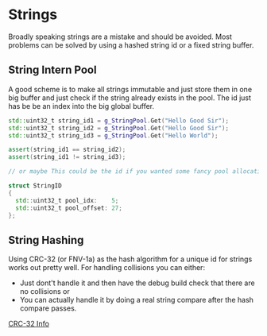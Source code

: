 # Strings

Broadly speaking strings are a mistake and should be avoided. 
Most problems can be solved by using a hashed string id or a fixed string buffer.

## String Intern Pool

A good scheme is to make all strings immutable and just store them in one big buffer 
and just check if the string already exists in the pool. 
The id just has be be an index into the big global buffer.

```cpp
std::uint32_t string_id1 = g_StringPool.Get("Hello Good Sir");
std::uint32_t string_id2 = g_StringPool.Get("Hello Good Sir");
std::uint32_t string_id3 = g_StringPool.Get("Hello World");

assert(string_id1 == string_id2);
assert(string_id1 != string_id3);

// or maybe This could be the id if you wanted some fancy pool allocation scheme.

struct StringID
{
  std::uint32_t pool_idx:    5;
  std::uint32_t pool_offset: 27;
};
```

## String Hashing

Using CRC-32 (or FNV-1a) as the hash algorithm for a unique id for strings works out pretty well. 
For handling collisions you can either:
  - Just dont't handle it and then have the debug build check that there are no collisions or
  - You can actually handle it by doing a real string compare after the hash compare passes.

[CRC-32 Info](https://www.gamedev.net/reference/articles/article1941.asp)
